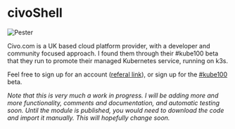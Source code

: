 # civoShell

![Pester](https://github.com/roberthstrand/civoShell/actions?query=workflow%3APester)

Civo.com is a UK based cloud platform provider, with a developer and community focused approach. I found them through their #kube100 beta that they run to promote their managed Kubernetes service, running on k3s.

Feel free to sign up for an account ([referal link](https://www.civo.com/?ref=c57484)), or sign up for the [#kube100](https://www.civo.com/kube100) beta.

_Note that this is very much a work in progress. I will be adding more and more functionality, comments and documentation, and automatic testing soon. Until the module is published, you would need to download the code and import it manually. This will hopefully change soon._